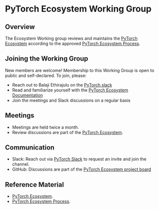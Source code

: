 # PyTorch Ecosystem Working Group

## Overview
The Ecosystem Working group reviews and maintains the [PyTorch Ecosystem](https://github.com/pytorch-fdn/ecosystem) according to the approved [PyTorch Ecosystem Process](https://github.com/pytorch-fdn/tac/blob/main/docs/governance/PyTorch_Ecosystem_Process.md).

## Joining the Working Group
New members are welcome! Membership to this Working Group is open to public and self-declared.
To join, please:

* Reach out to Balaji Ethirajulu on the [PyTorch slack](https://pytorch.org/resources/)
* Read and familiarize yourself with the [PyTorch Ecosystem Documentation](https://github.com/pytorch-fdn/ecosystem)
* Join the meetings and Slack discussions on a regular basis


## Meetings
* Meetings are held twice a month.
* Review discussions are part of the [PyTorch Ecosystem](https://github.com/pytorch-fdn/ecosystem).

## Communication
* Slack: Reach out via [PyTorch Slack](https://pytorch.org/resources/) to request an invite and join the channel.
* GitHub:  Discussions are part of the [PyTorch Ecosystem project board](https://github.com/orgs/pytorch-fdn/projects/6/views/1)

## Reference Material
* [PyTorch Ecosystem](https://github.com/pytorch-fdn/ecosystem).
* [PyTorch Ecosystem Process](https://github.com/pytorch-fdn/tac/blob/main/docs/governance/PyTorch_Ecosystem_Process.md).

